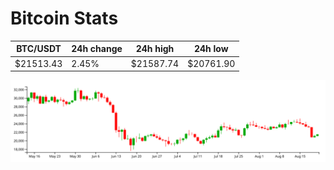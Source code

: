 # Bitcoin Stats

BTC/USDT|24h change|24h high|24h low|
|---|---|---|---|
|$21513.43|2.45%|$21587.74|$20761.90|

<img src="./chart.svg">
